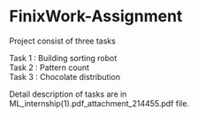 # FinixWork-Assignment

Project consist of three tasks 

Task 1 : Building sorting robot                                                                                                             
Task 2 : Pattern count                                                                                                                          
Task 3 : Chocolate distribution                                                                                                                          

Detail description of tasks are in ML_internship(1).pdf_attachment_214455.pdf  file.
 

